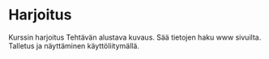 # Harjoitus
Kurssin harjoitus 
Tehtävän alustava kuvaus. Sää tietojen haku www sivuilta. Talletus ja näyttäminen käyttöliitymällä.
